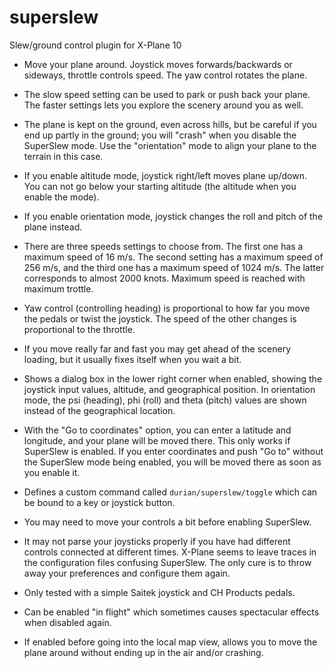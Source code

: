 # superslew
Slew/ground control plugin for X-Plane 10

- Move your plane around. Joystick moves forwards/backwards or
  sideways, throttle controls speed. The yaw control rotates the
  plane.

- The slow speed setting can be used to park or push back your plane.
  The faster settings lets you explore the scenery around you as well.

- The plane is kept on the ground, even across hills, but be careful
  if you end up partly in the ground; you will "crash" when you
  disable the SuperSlew mode. Use the "orientation" mode to align your
  plane to the terrain in this case.

- If you enable altitude mode, joystick right/left moves plane
  up/down. You can not go below your starting altitude (the altitude
  when you enable the mode).

- If you enable orientation mode, joystick changes the roll and pitch
  of the plane instead.

- There are three speeds settings to choose from. The first one has a
  maximum speed of 16 m/s. The second setting has a maximum speed of
  256 m/s, and the third one has a maximum speed of 1024 m/s. The
  latter corresponds to almost 2000 knots. Maximum speed is reached
  with maximum trottle.

- Yaw control (controlling heading) is proportional to how far you
  move the pedals or twist the joystick. The speed of the other
  changes is proportional to the throttle.

- If you move really far and fast you may get ahead of the scenery
  loading, but it usually fixes itself when you wait a bit.

- Shows a dialog box in the lower right corner when enabled, showing
  the joystick input values, altitude, and geographical position. In
  orientation mode, the psi (heading), phi (roll) and theta (pitch)
  values are shown instead of the geographical location.

- With the "Go to coordinates" option, you can enter a latitude and
  longitude, and your plane will be moved there. This only works if
  SuperSlew is enabled. If you enter coordinates and push "Go to"
  without the SuperSlew mode being enabled, you will be moved there as
  soon as you enable it.
  
- Defines a custom command called `durian/superslew/toggle` which can
  be bound to a key or joystick button.

- You may need to move your controls a bit before enabling SuperSlew.

- It may not parse your joysticks properly if you have had different
  controls connected at different times. X-Plane seems to leave traces
  in the configuration files confusing SuperSlew. The only cure is to
  throw away your preferences and configure them again.

- Only tested with a simple Saitek joystick and CH Products pedals.

- Can be enabled "in flight" which sometimes causes spectacular effects
  when disabled again.

- If enabled before going into the local map view, allows you to move
  the plane around without ending up in the air and/or crashing.
